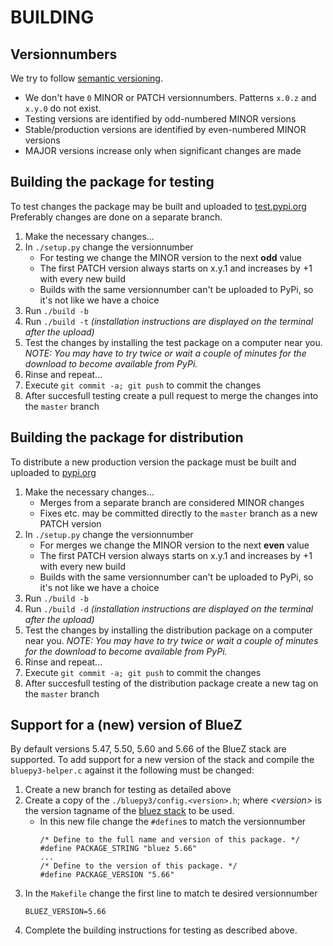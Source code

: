 # BUILDING

## Versionnumbers

We try to follow [semantic versioning](semver.org).
* We don't have `0` MINOR or PATCH versionnumbers. Patterns `x.0.z` and `x.y.0` do not exist. 
* Testing versions are identified by odd-numbered MINOR versions
* Stable/production versions are identified by even-numbered MINOR versions
* MAJOR versions increase only when significant changes are made 

## Building the package for testing

To test changes the package may be built and uploaded to [test.pypi.org](test.pypi.org)
Preferably changes are done on a separate branch.

1. Make the necessary changes...
1. In `./setup.py` change the versionnumber
   * For testing we change the MINOR version to the next **odd** value
   * The first PATCH version always starts on x.y.1 and increases by +1 with every new build 
   * Builds with the same versionnumber can't be uploaded to PyPi, so it's not like we have a choice
1. Run `./build -b`
1. Run `./build -t`  *(installation instructions are displayed on the terminal after the upload)*
1. Test the changes by installing the test package on a computer near you. *NOTE: You may have to try twice or wait a couple of minutes for the download to become available from PyPi.*
1. Rinse and repeat...
1. Execute `git commit -a; git push` to commit the changes
1. After succesfull testing create a pull request to merge the changes into the `master` branch

## Building the package for distribution

To distribute a new production version the package must be built and uploaded to [pypi.org](pypi.org)

1. Make the necessary changes...
   * Merges from a separate branch are considered MINOR changes
   * Fixes etc. may be committed directly to the `master` branch as a new PATCH version
1. In `./setup.py` change the versionnumber
   * For merges we change the MINOR version to the next **even** value
   * The first PATCH version always starts on x.y.1 and increases by +1 with every new build
   * Builds with the same versionnumber can't be uploaded to PyPi, so it's not like we have a choice
1. Run `./build -b`
1. Run `./build -d`  *(installation instructions are displayed on the terminal after the upload)*
1. Test the changes by installing the distribution package on a computer near you. *NOTE: You may have to try twice or wait a couple of minutes for the download to become available from PyPi.*
1. Rinse and repeat...
1. Execute `git commit -a; git push` to commit the changes
1. After succesfull testing of the distribution package create a new tag on the `master` branch

## Support for a (new) version of BlueZ

By default versions 5.47, 5.50, 5.60 and 5.66 of the BlueZ stack are supported. To add support for a new version of 
the stack and compile the `bluepy3-helper.c` against it the following must be changed:

1. Create a new branch for testing as detailed above
1. Create a copy of the `./bluepy3/config.<version>.h`; where *\<version\>* is the version tagname of the [bluez stack](https://github.com/bluez/bluez) to be used.
   * In this new file change the `#define`s to match the versionnumber
      ``` 
      /* Define to the full name and version of this package. */
      #define PACKAGE_STRING "bluez 5.66"
      ...
      /* Define to the version of this package. */
      #define PACKAGE_VERSION "5.66"
      ```
1. In the `Makefile` change the first line to match te desired versionnumber
   ```
   BLUEZ_VERSION=5.66
   ```
1. Complete the building instructions for testing as described above.
